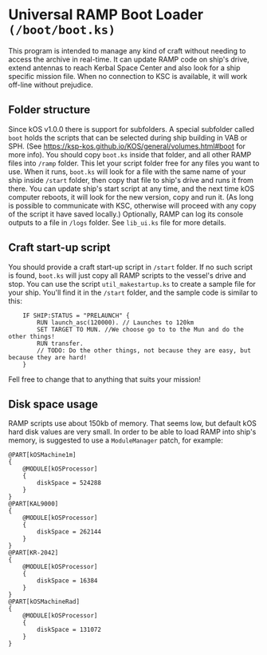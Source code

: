 Universal RAMP Boot Loader `(/boot/boot.ks)`
============================================

This program is intended to manage any kind of craft without needing to access the archive in real-time.
It can update RAMP code on ship's drive, extend antennas to reach Kerbal Space Center and also look for a ship specific mission file. When no connection to KSC is available, it will work off-line without prejudice.

Folder structure
----------------

Since kOS v1.0.0 there is support for subfolders. A special subfolder called `boot` holds the scripts that can be selected during ship building in VAB or SPH. (See https://ksp-kos.github.io/KOS/general/volumes.html#boot for more info). You should copy `boot.ks` inside that folder, and all other RAMP files into `/ramp` folder. This let your script folder free for any files you want to use.
When it runs, `boot.ks` will look for a file with the same name of your ship inside `/start` folder, then copy that file to ship's drive and runs it from there. You can update ship's start script at any time, and the next time kOS computer reboots, it will look for the new version, copy and run it. (As long is possible to communicate with KSC, otherwise will proceed with any copy of the script it have saved locally.)
Optionally, RAMP can log its console outputs to a file in `/logs` folder. See `lib_ui.ks` file for more details.

Craft start-up script
---------------------

You should provide a craft start-up script in `/start` folder. If no such script is found, `boot.ks` will just copy all RAMP scripts to the vessel's drive and stop. 
You can use the script `util_makestartup.ks` to create a sample file for your ship. You'll find it in the `/start` folder, and the sample code is similar to this:
```
    IF SHIP:STATUS = "PRELAUNCH" {
        RUN launch_asc(120000). // Launches to 120km
        SET TARGET TO MUN. //We choose go to to the Mun and do the other things!
        RUN transfer.
        // TODO: Do the other things, not because they are easy, but because they are hard!
    }
```
Fell free to change that to anything that suits your mission! 

Disk space usage
----------------

RAMP scripts use about 150kb of memory. That seems low, but default kOS hard disk values are very small. In order to be able to load RAMP into ship's memory, is suggested to use a `ModuleManager` patch, for example:
```
@PART[kOSMachine1m]
{
	@MODULE[kOSProcessor]
	{
		diskSpace = 524288
	}
}
@PART[KAL9000]
{
	@MODULE[kOSProcessor]
	{
		diskSpace = 262144
	}
}
@PART[KR-2042]
{
	@MODULE[kOSProcessor]
	{
		diskSpace = 16384
	}
}
@PART[kOSMachineRad]
{
	@MODULE[kOSProcessor]
	{
		diskSpace = 131072
	}
}
```
